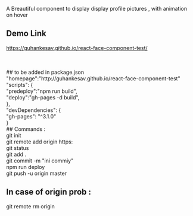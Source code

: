 
A Breautiful component to display display profile pictures , with animation on hover

## Demo Link <br/>
<h>https://guhankesav.github.io/react-face-component-test/<h/>

<br/>
<br/>
## to be added in package.json
  "homepage":"http://guhankesav.github.io/react-face-component-test"<br/>
    "scripts": {<br/>
    "predeploy":"npm run build",<br/>
    "deploy":"gh-pages -d build",<br/>
  },<br/>
  "devDependencies": {<br/>
    "gh-pages": "^3.1.0"<br/>
  }<br/>
## Commands :<br/>
git init<br/>
git remote add origin https: <br/>
git status<br/>
git add .<br/>
git commit -m "ini commiy"<br/>
npm run deploy<br/>
git push -u origin master<br/>

## In case of origin prob :<br/>
git remote rm origin

